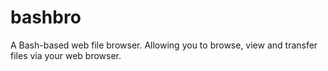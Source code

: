 # bashbro
A Bash-based web file browser. Allowing you to browse, view and transfer files via your web browser.
